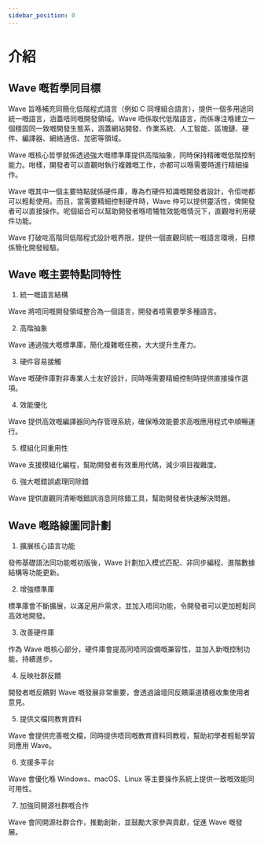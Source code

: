```yaml
---
sidebar_position: 0
---
```


# 介紹
## Wave 嘅哲學同目標
Wave 旨喺補充同簡化低階程式語言（例如 C 同埋組合語言），提供一個多用途同統一嘅語言，涵蓋唔同嘅開發領域。Wave 唔係取代低階語言，而係專注喺建立一個穩固同一致嘅開發生態系，涵蓋網站開發、作業系統、人工智能、區塊鏈、硬件、編譯器、網絡通信、加密等領域。

Wave 嘅核心哲學就係透過強大嘅標準庫提供高階抽象，同時保持精確嘅低階控制能力。咁樣，開發者可以直觀咁執行複雜嘅工作，亦都可以喺需要時進行精細操作。

Wave 嘅其中一個主要特點就係硬件庫，專為冇硬件知識嘅開發者設計，令佢哋都可以輕鬆使用。而且，當需要精細控制硬件時，Wave 仲可以提供靈活性，俾開發者可以直接操作。呢個組合可以幫助開發者喺唔犧牲效能嘅情況下，直觀咁利用硬件功能。

Wave 打破咗高階同低階程式設計嘅界限，提供一個直觀同統一嘅語言環境，目標係簡化開發經驗。

## Wave 嘅主要特點同特性
1. 統一嘅語言結構

Wave 將唔同嘅開發領域整合為一個語言，開發者唔需要學多種語言。

2. 高階抽象

Wave 通過強大嘅標準庫，簡化複雜嘅任務，大大提升生產力。

3. 硬件容易接觸

Wave 嘅硬件庫對非專業人士友好設計，同時喺需要精細控制時提供直接操作選項。

4. 效能優化

Wave 提供高效嘅編譯器同內存管理系統，確保喺效能要求高嘅應用程式中順暢運行。

5. 模組化同重用性

Wave 支援模組化編程，幫助開發者有效重用代碼，減少項目複雜度。

6. 強大嘅錯誤處理同除錯

Wave 提供直觀同清晰嘅錯誤消息同除錯工具，幫助開發者快速解決問題。

## Wave 嘅路線圖同計劃
1. 擴展核心語言功能

發佈基礎語法同功能嘅初版後，Wave 計劃加入模式匹配、非同步編程、進階數據結構等功能更新。

2. 增強標準庫

標準庫會不斷擴展，以滿足用戶需求，並加入唔同功能，令開發者可以更加輕鬆同高效地開發。

3. 改善硬件庫

作為 Wave 嘅核心部分，硬件庫會提高同唔同設備嘅兼容性，並加入新嘅控制功能，持續進步。

4. 反映社群反饋

開發者嘅反饋對 Wave 嘅發展非常重要，會透過論壇同反饋渠道積極收集使用者意見。

5. 提供文檔同教育資料

Wave 會提供完善嘅文檔，同時提供唔同嘅教育資料同教程，幫助初學者輕鬆學習同應用 Wave。

6. 支援多平台

Wave 會優化喺 Windows、macOS、Linux 等主要操作系統上提供一致嘅效能同可用性。

7. 加強同開源社群嘅合作

Wave 會同開源社群合作，推動創新，並鼓勵大家參與貢獻，促進 Wave 嘅發展。